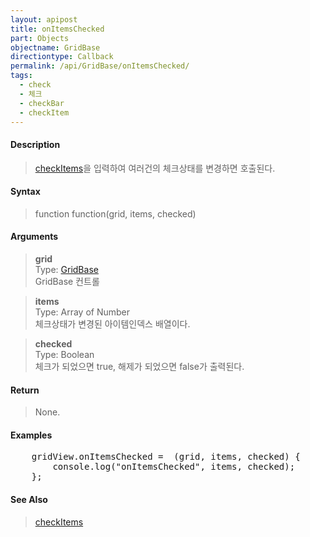 ```yaml
---
layout: apipost
title: onItemsChecked
part: Objects
objectname: GridBase
directiontype: Callback
permalink: /api/GridBase/onItemsChecked/
tags:
  - check
  - 체크
  - checkBar
  - checkItem
---
```



#### Description

> [checkItems](/api/GridBase/checkItems/)을 입력하여 여러건의 체크상태를 변경하면 호출된다.  

#### Syntax

> function function(grid, items, checked)  

#### Arguments

> **grid**  
> Type: [GridBase](/api/GridBase/)  
> GridBase 컨트롤  

> **items**  
> Type: Array of Number  
> 체크상태가 변경된 아이템인덱스 배열이다.  

> **checked**  
> Type: Boolean  
> 체크가 되었으면 true, 해제가 되었으면 false가 출력된다.  

#### Return

> None.

#### Examples 

<pre class="prettyprint">
    gridView.onItemsChecked =  (grid, items, checked) {
        console.log("onItemsChecked", items, checked);
    };
</pre>

#### See Also
> [checkItems](/api/GridBase/checkItems)